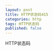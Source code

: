 ```yaml
---
layout: post
title: HTTP状态码415
categories: http
tags: HTTP状态码
published: false
---
```


HTTP状态码